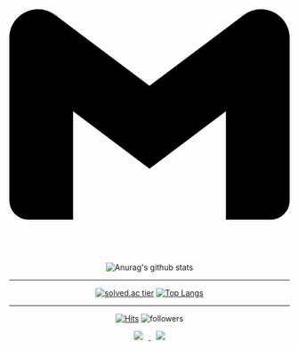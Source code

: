 
<svg role="img" viewBox="0 0 24 24" xmlns="http://www.w3.org/2000/svg"><path d="M24 5.457v13.909c0 .904-.732 1.636-1.636 1.636h-3.819V11.73L12 16.64l-6.545-4.91v9.273H1.636A1.636 1.636 0 0 1 0 19.366V5.457c0-2.023 2.309-3.178 3.927-1.964L5.455 4.64 12 9.548l6.545-4.91 1.528-1.145C21.69 2.28 24 3.434 24 5.457z"/></svg>

 <div align=center> 
 
 ![Anurag's github stats](https://github-readme-stats.vercel.app/api?username=meenyweeny&show_icons=true&theme=radical)
 <hr>
 
 
[![solved.ac tier](http://mazassumnida.wtf/api/generate_badge?boj=meenyweeny)](https://solved.ac/meenyweeny)
 [![Top Langs](https://github-readme-stats.vercel.app/api/top-langs/?username=meenyweeny&layout=compact&theme=dracula)](https://github.com/meenyweeny)
 </hr>
 <hr>
 
 [![Hits](https://hits.seeyoufarm.com/api/count/incr/badge.svg?url=https%3A%2F%2Fgithub.com%2Fmeenyweeny%2Fhit-counter&count_bg=%23000000&title_bg=%23B2B2B2&icon=&icon_color=%23E7E7E7&title=hits&edge_flat=true)](https://hits.seeyoufarm.com) ![followers](https://img.shields.io/github/followers/meenyweeny?style=social)

 
 </hr>
 
 <!--
 <a href="https://meenyweeny.tistory.com/"> <img src="http://img.shields.io/badge/-Tech%20Blog-655ced?style=flat&logo=github&link=https://meenyweeny.tistory.com/" style="height : auto; margin-left : 10px; margin-right : 10px;"/> </a> -->
 
 <a href="https://instagram.com/meenyweeny"> <img src="http://img.shields.io/badge/-Instagram-black?style=flat&logo=Instagram&link=https://instagram.com/meenyweeny/" style="height : auto; margin-left : 10px; margin-right : 10px;"/> </a> <a href="mailto:kmeye0419@gmail.com"> <img src="https://img.shields.io/badge/Gmail-d14836?style=flat-square&logo=Gmail&logoColor=white&link=mailto:kmeye0419@gmail.com" style="height : auto; margin-left : 10px; margin-right : 10px;"/> </a> </div>
